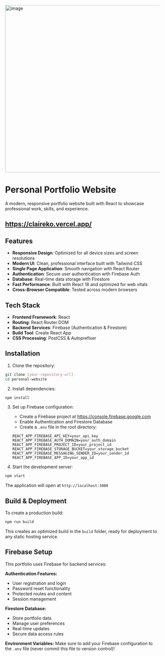 <img width="1892" height="542" alt="image" src="https://github.com/user-attachments/assets/96842d5a-fd73-4edb-9377-cfc77c3fc442" />

# Personal Portfolio Website
A modern, responsive portfolio website built with React to showcase professional work, skills, and experience.
## https://claireko.vercel.app/
## Features

- **Responsive Design**: Optimized for all device sizes and screen resolutions
- **Modern UI**: Clean, professional interface built with Tailwind CSS
- **Single Page Application**: Smooth navigation with React Router
- **Authentication**: Secure user authentication with Firebase Auth
- **Database**: Real-time data storage with Firestore
- **Fast Performance**: Built with React 18 and optimized for web vitals
- **Cross-Browser Compatible**: Tested across modern browsers

## Tech Stack

- **Frontend Framework**: React 
- **Routing**: React Router DOM 
- **Backend Services**: Firebase (Authentication & Firestore)
- **Build Tool**: Create React App
- **CSS Processing**: PostCSS & Autoprefixer

## Installation

1. Clone the repository:
```bash
git clone [your-repository-url]
cd personal-website
```

2. Install dependencies:
```bash
npm install
```

3. Set up Firebase configuration:
   - Create a Firebase project at https://console.firebase.google.com
   - Enable Authentication and Firestore Database
   - Create a `.env` file in the root directory:
   ```env
   REACT_APP_FIREBASE_API_KEY=your_api_key
   REACT_APP_FIREBASE_AUTH_DOMAIN=your_auth_domain
   REACT_APP_FIREBASE_PROJECT_ID=your_project_id
   REACT_APP_FIREBASE_STORAGE_BUCKET=your_storage_bucket
   REACT_APP_FIREBASE_MESSAGING_SENDER_ID=your_sender_id
   REACT_APP_FIREBASE_APP_ID=your_app_id
   ```

4. Start the development server:
```bash
npm start
```

The application will open at `http://localhost:3000`

## Build & Deployment

To create a production build:

```bash
npm run build
```

This creates an optimized build in the `build` folder, ready for deployment to any static hosting service.

## Firebase Setup

This portfolio uses Firebase for backend services:

**Authentication Features:**
- User registration and login
- Password reset functionality
- Protected routes and content
- Session management

**Firestore Database:**
- Store portfolio data
- Manage user preferences
- Real-time updates
- Secure data access rules

**Environment Variables:**
Make sure to add your Firebase configuration to the `.env` file (never commit this file to version control)!

